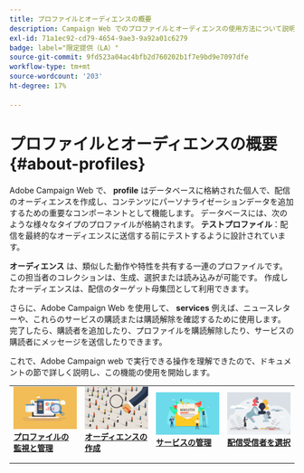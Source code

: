 ```yaml
---
title: プロファイルとオーディエンスの概要
description: Campaign Web でのプロファイルとオーディエンスの使用方法について説明します。
exl-id: 71a1ec92-cd79-4654-9ae3-9a92a01c6279
badge: label="限定提供（LA）"
source-git-commit: 9fd523a04ac4bfb2d760202b1f7e9bd9e7097dfe
workflow-type: tm+mt
source-wordcount: '203'
ht-degree: 17%

---
```


# プロファイルとオーディエンスの概要 {#about-profiles}

Adobe Campaign Web で、 **profile** はデータベースに格納された個人で、配信のオーディエンスを作成し、コンテンツにパーソナライゼーションデータを追加するための重要なコンポーネントとして機能します。 データベースには、次のような様々なタイプのプロファイルが格納されます。 **テストプロファイル**：配信を最終的なオーディエンスに送信する前にテストするように設計されています。

**オーディエンス** は、類似した動作や特性を共有する一連のプロファイルです。 この担当者のコレクションは、生成、選択または読み込みが可能です。  作成したオーディエンスは、配信のターゲット母集団として利用できます。

さらに、Adobe Campaign Web を使用して、 **services** 例えば、ニュースレターや、これらのサービスの購読または購読解除を確認するために使用します。 完了したら、購読者を追加したり、プロファイルを購読解除したり、サービスの購読者にメッセージを送信したりできます。

これで、Adobe Campaign web で実行できる操作を理解できたので、ドキュメントの節で詳しく説明し、この機能の使用を開始します。

<table style="table-layout:fixed"><tr style="border: 0;">
<td>
<a href="about-recipients.md">
<img src="../assets/do-not-localize/profiles-audiences-profile.png">
</a>
<div>
<a href="manage-audience.md"><strong>プロファイルの監視と管理</strong></a>
</div>
<p>
</td>
<td>
<a href="test-profiles.md">
<img alt="リード" src="../assets/do-not-localize/profiles-audiences-audience.png">
</a>
<div><a href="conditions.md"><strong>オーディエンスの作成</strong>
</div>
<p>
</td>
<td>
<a href="manage-services.md">
<img alt="低頻度" src="../assets/do-not-localize/profiles-audiences-service.png">
</a>
<div>
<a href="content-blocks.md"><strong>サービスの管理</strong></a>
</div>
<p></td>
<td>
<a href="add-audience.md">
<img alt="低頻度" src="../assets/do-not-localize/profiles-audiences-deliveries.png">
</a>
<div>
<a href="content-blocks.md"><strong>配信受信者を選択</strong></a>
</div>
<p></td>
</tr></table>
